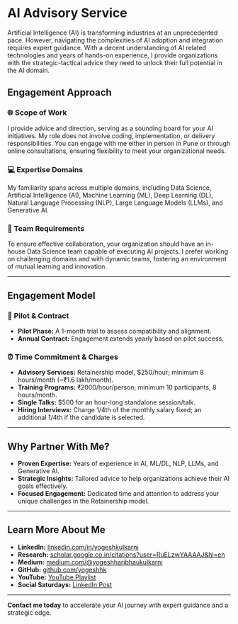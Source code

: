 # AI Advisory Service

Artificial Intelligence (AI) is transforming industries at an unprecedented pace. However, navigating the complexities of AI adoption and integration requires expert guidance. With a decent understanding of AI related technologies and years of hands-on experience, I provide organizations with the strategic-tactical advice they need to unlock their full potential in the AI domain.

## Engagement Approach

### 🌐 Scope of Work
I provide advice and direction, serving as a sounding board for your AI initiatives. My role does not involve coding, implementation, or delivery responsibilities. You can engage with me either in person in Pune or through online consultations, ensuring flexibility to meet your organizational needs.

### 💻 Expertise Domains
My familiarity spans across multiple domains, including Data Science, Artificial Intelligence (AI), Machine Learning (ML), Deep Learning (DL), Natural Language Processing (NLP), Large Language Models (LLMs), and Generative AI. 

### 📍 Team Requirements
To ensure effective collaboration, your organization should have an in-house Data Science team capable of executing AI projects. I prefer working on challenging domains and with dynamic teams, fostering an environment of mutual learning and innovation.

---

## Engagement Model

### 🤝 Pilot & Contract
- **Pilot Phase:** A 1-month trial to assess compatibility and alignment.
- **Annual Contract:** Engagement extends yearly based on pilot success.

### ⏰ Time Commitment & Charges
- **Advisory Services:** Retainership model, $250/hour; minimum 8 hours/month (~₹1.6 lakh/month).
- **Training Programs:** ₹2000/hour/person; minimum 10 participants, 8 hours/month.
- **Single Talks:** $500 for an hour-long standalone session/talk.
- **Hiring Interviews:** Charge 1/4th of the monthly salary fixed; an additional 1/4th if the candidate is selected.
<!-- - **Full-Time Advisory:** $100/hour; minimum 1-year commitment. -->

---

## Why Partner With Me?
- **Proven Expertise:** Years of experience in AI, ML/DL, NLP, LLMs, and Generative AI.  
- **Strategic Insights:** Tailored advice to help organizations achieve their AI goals effectively.  
- **Focused Engagement:** Dedicated time and attention to address your unique challenges in the Retainership model.

---

## Learn More About Me
- **LinkedIn:** [linkedin.com/in/yogeshkulkarni](https://www.linkedin.com/in/yogeshkulkarni/)  
- **Research:** [scholar.google.co.in/citations?user=RuELzwYAAAAJ&hl=en](https://scholar.google.co.in/citations?user=RuELzwYAAAAJ&hl=en)  
- **Medium:** [medium.com/@yogeshharibhaukulkarni](https://medium.com/@yogeshharibhaukulkarni)  
- **GitHub:** [github.com/yogeshhk](https://github.com/yogeshhk)  
- **YouTube:** [YouTube Playlist](https://www.youtube.com/playlist?list=PLaTX75s8-K32lYTWtqASMHgXMLGskDq0x)  
- **Social Saturdays:** [LinkedIn Post](https://www.linkedin.com/feed/update/urn:li:activity:7147062487174070272)

---

**Contact me today** to accelerate your AI journey with expert guidance and a strategic edge.

